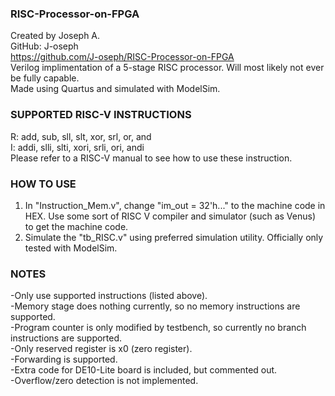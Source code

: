 ### RISC-Processor-on-FPGA ###
Created by Joseph A.    
GitHub: J-oseph   
https://github.com/J-oseph/RISC-Processor-on-FPGA      
Verilog implimentation of a 5-stage RISC processor. Will most likely not ever be fully capable.   
Made using Quartus and simulated with ModelSim.

### SUPPORTED RISC-V INSTRUCTIONS ###
R: add, sub, sll, slt, xor, srl, or, and   
I: addi, slli, slti, xori, srli, ori, andi  
Please refer to a RISC-V manual to see how to use these instruction.

### HOW TO USE ###
1. In "Instruction_Mem.v", change "im_out = 32'h..." to the machine code in HEX. Use some sort of RISC V compiler and simulator (such as Venus) to get the machine code.
2. Simulate the "tb_RISC.v" using preferred simulation utility. Officially only tested with ModelSim.

### NOTES ###
-Only use supported instructions (listed above).   
-Memory stage does nothing currently, so no memory instructions are supported.   
-Program counter is only modified by testbench, so currently no branch instructions are supported.   
-Only reserved register is x0 (zero register).   
-Forwarding is supported.    
-Extra code for DE10-Lite board is included, but commented out.   
-Overflow/zero detection is not implemented.    
